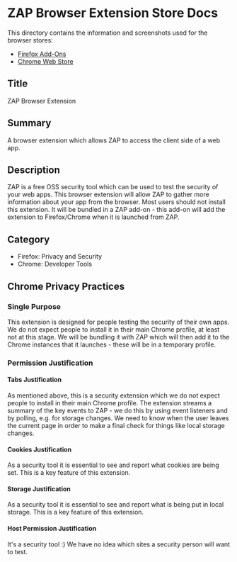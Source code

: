 # ZAP Browser Extension Store Docs

This directory contains the information and screenshots used for the browser stores:

* [Firefox Add-Ons](https://addons.mozilla.org/en-GB/firefox/addon/zap-browser-extension/)
* [Chrome Web Store](https://chrome.google.com/webstore/detail/zap-browser-extension/oeadiegekjdlhpooeidmimgnmbfllehp)

## Title

ZAP Browser Extension

## Summary

A browser extension which allows ZAP to access the client side of a web app.

## Description

ZAP is a free OSS security tool which can be used to test the security of your web apps.
This browser extension will allow ZAP to gather more information about your app from the browser.
Most users should not install this extension.
It will be bundled in a ZAP add-on - this add-on will add the extension to Firefox/Chrome when it is launched from ZAP.

## Category

* Firefox: Privacy and Security
* Chrome: Developer Tools

## Chrome Privacy Practices

### Single Purpose

This extension is designed for people testing the security of their own apps. We do not expect people to install it in their main Chrome profile, at least not at this stage. We will be bundling it with ZAP which will then add it to the Chrome instances that it launches - these will be in a temporary profile.

### Permission Justification

#### Tabs Justification

As mentioned above, this is a security extension which we do not expect people to install in their main Chrome profile.
The extension streams a summary of the key events to ZAP - we do this by using event listeners and by polling, e.g. for storage changes. We need to know when the user leaves the current page in order to make a final check for things like local storage changes.

#### Cookies Justification

As a security tool it is essential to see and report what cookies are being set. This is a key feature of this extension.

#### Storage Justification

As a security tool it is essential to see and report what is being put in local storage. This is a key feature of this extension.

#### Host Permission Justification

It's a security tool :) We have no idea which sites a security person will want to test.


